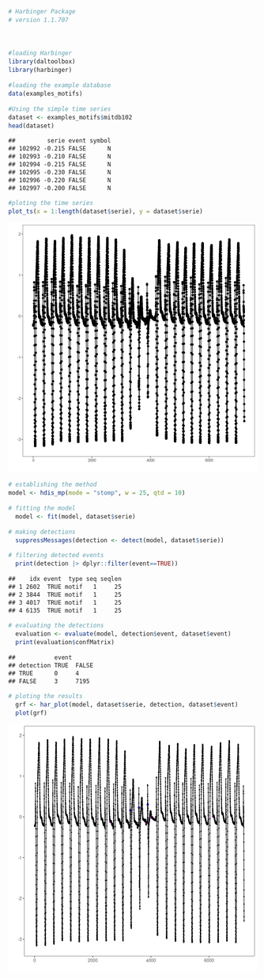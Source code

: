 
``` r
# Harbinger Package
# version 1.1.707



#loading Harbinger
library(daltoolbox)
library(harbinger) 
```


``` r
#loading the example database
data(examples_motifs)
```


``` r
#Using the simple time series
dataset <- examples_motifs$mitdb102
head(dataset)
```

```
##         serie event symbol
## 102992 -0.215 FALSE      N
## 102993 -0.210 FALSE      N
## 102994 -0.215 FALSE      N
## 102995 -0.230 FALSE      N
## 102996 -0.220 FALSE      N
## 102997 -0.200 FALSE      N
```


``` r
#ploting the time series
plot_ts(x = 1:length(dataset$serie), y = dataset$serie)
```

![plot of chunk unnamed-chunk-4](fig/hdis_mp_stamp/unnamed-chunk-4-1.png)


``` r
# establishing the method  
model <- hdis_mp(mode = "stomp", w = 25, qtd = 10)
```


``` r
# fitting the model
  model <- fit(model, dataset$serie)
```


``` r
# making detections
  suppressMessages(detection <- detect(model, dataset$serie))
```


``` r
# filtering detected events
  print(detection |> dplyr::filter(event==TRUE))
```

```
##    idx event  type seq seqlen
## 1 2602  TRUE motif   1     25
## 2 3844  TRUE motif   1     25
## 3 4017  TRUE motif   1     25
## 4 6135  TRUE motif   1     25
```


``` r
# evaluating the detections
  evaluation <- evaluate(model, detection$event, dataset$event)
  print(evaluation$confMatrix)
```

```
##           event      
## detection TRUE  FALSE
## TRUE      0     4    
## FALSE     3     7195
```


``` r
# ploting the results
  grf <- har_plot(model, dataset$serie, detection, dataset$event)
  plot(grf)
```

![plot of chunk unnamed-chunk-10](fig/hdis_mp_stamp/unnamed-chunk-10-1.png)

